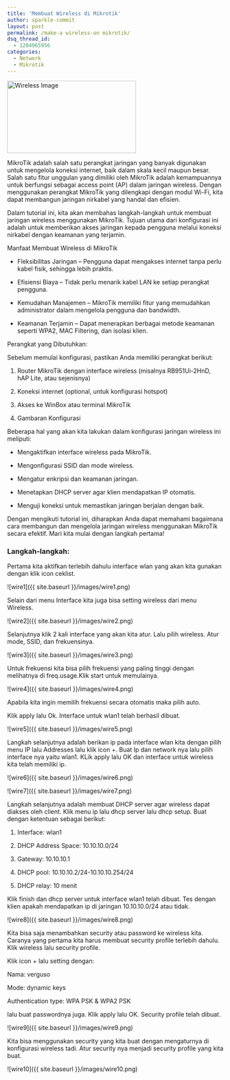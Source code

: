 ```yaml
---
title: 'Membuat Wireless di Mikrotik'
author: sparkle-commit
layout: post
permalink: /make-a wireless-on mikrotik/
dsq_thread_id:
  - 1204965956
categories:
  - Network
  - Mikrotik
---
```


<img src="{{ site.baseurl }}/images/wire0.jpg" width="300" height="168" alt="Wireless Image">

<!--more-->

MikroTik adalah salah satu perangkat jaringan yang banyak digunakan untuk mengelola koneksi internet, baik dalam skala kecil maupun besar. Salah satu fitur unggulan yang dimiliki oleh MikroTik adalah kemampuannya untuk berfungsi sebagai access point (AP) dalam jaringan wireless. Dengan menggunakan perangkat MikroTik yang dilengkapi dengan modul Wi-Fi, kita dapat membangun jaringan nirkabel yang handal dan efisien.

Dalam tutorial ini, kita akan membahas langkah-langkah untuk membuat jaringan wireless menggunakan MikroTik. Tujuan utama dari konfigurasi ini adalah untuk memberikan akses jaringan kepada pengguna melalui koneksi nirkabel dengan keamanan yang terjamin.

Manfaat Membuat Wireless di MikroTik

- Fleksibilitas Jaringan – Pengguna dapat mengakses internet tanpa perlu kabel fisik, sehingga lebih praktis.

- Efisiensi Biaya – Tidak perlu menarik kabel LAN ke setiap perangkat pengguna.

- Kemudahan Manajemen – MikroTik memiliki fitur yang memudahkan administrator dalam mengelola pengguna dan bandwidth.

- Keamanan Terjamin – Dapat menerapkan berbagai metode keamanan seperti WPA2, MAC Filtering, dan isolasi klien.

Perangkat yang Dibutuhkan:

Sebelum memulai konfigurasi, pastikan Anda memiliki perangkat berikut:

1. Router MikroTik dengan interface wireless (misalnya RB951Ui-2HnD, hAP Lite, atau sejenisnya)

2. Koneksi internet (optional, untuk konfigurasi hotspot)

3. Akses ke WinBox atau terminal MikroTik

4. Gambaran Konfigurasi

Beberapa hal yang akan kita lakukan dalam konfigurasi jaringan wireless ini meliputi:

- Mengaktifkan interface wireless pada MikroTik.

- Mengonfigurasi SSID dan mode wireless.

- Mengatur enkripsi dan keamanan jaringan.

- Menetapkan DHCP server agar klien mendapatkan IP otomatis.

- Menguji koneksi untuk memastikan jaringan berjalan dengan baik.

Dengan mengikuti tutorial ini, diharapkan Anda dapat memahami bagaimana cara membangun dan mengelola jaringan wireless menggunakan MikroTik secara efektif. Mari kita mulai dengan langkah pertama!

### Langkah-langkah:

Pertama kita aktifkan terlebih dahulu interface wlan yang akan kita gunakan dengan klik icon ceklist.

![wire1]({{ site.baseurl }}/images/wire1.png)

Selain dari menu Interface kita juga bisa setting wireless dari menu Wireless.

![wire2]({{ site.baseurl }}/images/wire2.png)

Selanjutnya klik 2 kali interface yang akan kita atur. Lalu pilih wireless. Atur mode, SSID, dan frekuensinya. 

![wire3]({{ site.baseurl }}/images/wire3.png)

Untuk frekuensi kita bisa pilih frekuensi yang paling tinggi dengan melihatnya di freq.usage.Klik start untuk memulainya.

![wire4]({{ site.baseurl }}/images/wire4.png)

Apabila kita ingin memilih frekuensi secara otomatis maka pilih auto.

Klik apply lalu Ok. Interface untuk wlan1 telah berhasil dibuat. 

![wire5]({{ site.baseurl }}/images/wire5.png)

Langkah selanjutnya adalah berikan ip pada interface wlan kita dengan pilih menu IP lalu Addresses lalu klik icon +. Buat Ip dan network nya lalu pilih interface nya yaitu wlan1. KLik apply lalu OK dan interface untuk wireless kita telah memiliki ip. 

![wire6]({{ site.baseurl }}/images/wire6.png)

![wire7]({{ site.baseurl }}/images/wire7.png)

Langkah selanjutnya adalah membuat DHCP server agar wireless dapat diakses oleh client. Klik menu ip lalu dhcp server lalu dhcp setup. Buat dengan ketentuan sebagai berikut:

1. Interface: wlan1

2. DHCP Address Space: 10.10.10.0/24

3. Gateway: 10.10.10.1

4. DHCP pool: 10.10.10.2/24-10.10.10.254/24

5. DHCP relay: 10 menit

Klik finish dan dhcp server untuk interface wlan1 telah dibuat. Tes dengan klien apakah mendapatkan ip di jaringan 10.10.10.0/24 atau tidak.

![wire8]({{ site.baseurl }}/images/wire8.png)

Kita bisa saja menambahkan security atau password ke wireless kita. Caranya yang pertama kita harus membuat security profile terlebih dahulu. Klik wireless lalu security profile. 

Klik icon + lalu setting dengan:

Nama: verguso

Mode: dynamic keys

Authentication type: WPA PSK & WPA2 PSK

lalu buat passwordnya juga. Klik apply lalu OK. Security profile telah dibuat.

![wire9]({{ site.baseurl }}/images/wire9.png)

Kita bisa menggunakan security yang kita buat dengan mengaturnya di konfigurasi wireless tadi. Atur security nya menjadi security profile yang kita buat.  

![wire10]({{ site.baseurl }}/images/wire10.png)
